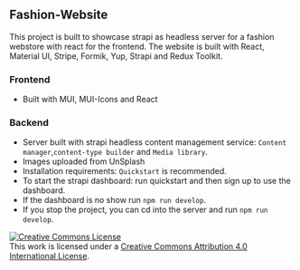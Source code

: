 ## Fashion-Website
This project is built to showcase strapi as headless server for a fashion webstore with react for the frontend. The website is built with React, Material UI, Stripe, Formik, Yup, Strapi and Redux Toolkit.
### Frontend
- Built with MUI, MUI-Icons and React
### Backend 
- Server built with strapi headless content management service: `Content manager`,`content-type builder` and `Media library`.
- Images uploaded from UnSplash
- Installation requirements: `Quickstart` is recommended.
- To start the strapi dashboard: run quickstart and then sign up to use the dashboard.
- If the dashboard is no show run `npm run develop`.
- If you stop the project, you can cd into the server and run `npm run develop`.

<a rel="license" href="http://creativecommons.org/licenses/by/4.0/"><img alt="Creative Commons License" style="border-width:0" src="https://i.creativecommons.org/l/by/4.0/88x31.png" /></a><br />This work is licensed under a <a rel="license" href="http://creativecommons.org/licenses/by/4.0/">Creative Commons Attribution 4.0 International License</a>.